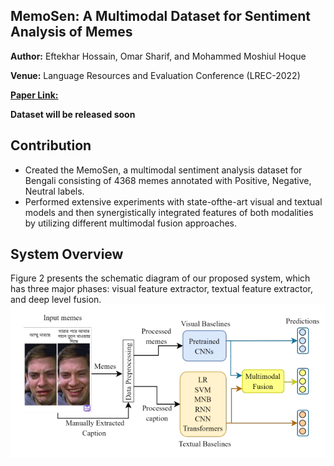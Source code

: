## MemoSen: A Multimodal Dataset for Sentiment Analysis of Memes

**Author:** Eftekhar Hossain, Omar Sharif, and Mohammed Moshiul Hoque

**Venue:** Language Resources and Evaluation Conference (LREC-2022)   

 [**Paper Link:**](http://www.lrec-conf.org/proceedings/lrec2022/pdf/2022.lrec-1.165.pdf)

**Dataset will be released soon**


## Contribution
- Created the MemoSen, a multimodal sentiment analysis dataset for Bengali consisting of 4368 memes annotated with Positive, Negative, Neutral labels.
- Performed extensive experiments with state-ofthe-art visual and textual models and then synergistically integrated features of both modalities by utilizing different multimodal fusion approaches.



## System Overview
Figure 2 presents the schematic diagram of our proposed system, which has three major phases: visual feature extractor, textual feature extractor, and deep level fusion.
<img title="" src="memosen-block.PNG" alt="">




